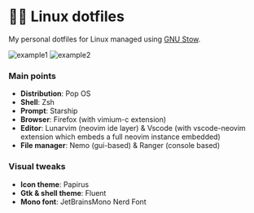 # 🐧🔧 Linux dotfiles

My personal dotfiles for Linux managed using [GNU Stow](https://www.gnu.org/software/stow/).

![example1](https://i.imgur.com/Ul9iUjE.png)
![example2](https://i.imgur.com/uQU2ioU.png)

### Main points

- **Distribution**: Pop OS
- **Shell**: Zsh
- **Prompt**: Starship
- **Browser**: Firefox (with vimium-c extension)
- **Editor**: Lunarvim (neovim ide layer) & Vscode (with vscode-neovim extension which embeds a full neovim instance embedded)
- **File manager**: Nemo (gui-based) & Ranger (console based)

### Visual tweaks

- **Icon theme**: Papirus
- **Gtk & shell theme**: Fluent
- **Mono font**: JetBrainsMono Nerd Font
